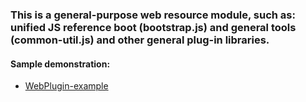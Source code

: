 ### This is a general-purpose web resource module, such as: unified JS reference boot (bootstrap.js) and general tools (common-util.js) and other general plug-in libraries.

#### Sample demonstration:
- [WebPlugin-example](http://127.0.0.1:14070/webjars-example/plugin/example/index.html)

